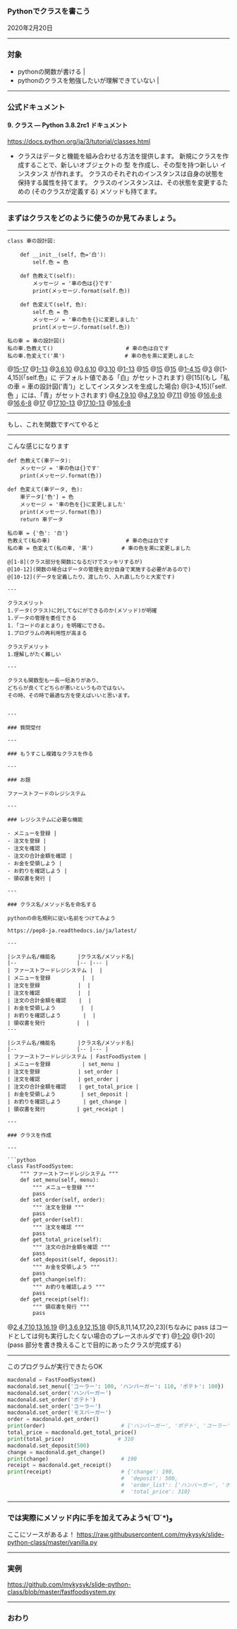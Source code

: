### Pythonでクラスを書こう

2020年2月20日

---

### 対象
- pythonの関数が書ける |
- pythonのクラスを勉強したいが理解できていない |

---

### 公式ドキュメント

#### 9. クラス — Python 3.8.2rc1 ドキュメント

https://docs.python.org/ja/3/tutorial/classes.html

- クラスはデータと機能を組み合わせる方法を提供します。 
新規にクラスを作成することで、新しいオブジェクトの 型 を作成し、その型を持つ新しい インスタンス が作れます。 
クラスのそれぞれのインスタンスは自身の状態を保持する属性を持てます。 
クラスのインスタンスは、その状態を変更するための (そのクラスが定義する) メソッドも持てます。

---

### まずはクラスをどのように使うのか見てみましょう。

---

```
class 車の設計図:

    def __init__(self, 色='白'):
        self.色 = 色

    def 色教えて(self):
        メッセージ = '車の色は{}です'
        print(メッセージ.format(self.色))

    def 色変えて(self, 色):
        self.色 = 色
        メッセージ = '車の色を{}に変更しました'
        print(メッセージ.format(self.色))

私の車 = 車の設計図()
私の車.色教えて()                       # 車の色は白です
私の車.色変えて('黒')                   # 車の色を黒に変更しました
```

@[15-17](こちらがクラスを使う側で)
@[1-13](こちらがクラスそのものにあたります)
@[3,6,10](クラスには「def」から始まる関数のようながあります)
@[3,6,10](これはメソッドと呼ばれ第一引数には必ず「self」を記述されています)
@[3,10](メソッドに引数が必要な場合、第二引数以降に明記します)
@[1-13](ではトレースしながら挙動を確認してみます)
@[15](まず「車の設計図」を元に「私の車」を作成します)
@[15](「車の設計図」はクラスと呼ばれ)
@[15](「車の設計図」から生成した「私の車」の実体のことをインスタンスと呼ばれます)
@[1-4,15](クラス側ではインスタンス化されるとき)
@[3](特殊メソッドである「\_\_init\_\_」が定義されているとそのメソッドが実行され)
@[1-4,15](「self.色」に デフォルト値である「白」がセットされます)
@[15](もし「私の車 = 車の設計図('青')」としてインスタンスを生成した場合)
@[3-4,15](「self.色 」には、「青」がセットされます)
@[4,7,9,10](頭に「self.」がついた変数はインスタンス変数と呼ばれ)
@[4,7,9,10](クラス内で共通利用する変数になります)
@[7,11](「self.」がつかない変数の場合、スコープはそのメソッド内のみとなります)
@[16](「私の車.色教えて()」を使うと)
@[16,6-8](クラス側では「self.色」が文字列加工され)
@[16,6-8](車の色は白です」と出力します)
@[17](「私の車.色変えて('黒')」を使うと)
@[17,10-13](「self.色」に「黒」がセットされ)
@[17,10-13](「self.色」が文字列加工され)
@[16,6-8](「車の色を黒に変更しました」と出力します)

---

もし、これを関数ですべてやると

---

こんな感じになります

```
def 色教えて(車データ):
    メッセージ = '車の色は{}です'
    print(メッセージ.format(色))

def 色変えて(車データ, 色):
    車データ['色'] = 色
    メッセージ = '車の色を{}に変更しました'
    print(メッセージ.format(色))
    return 車データ

私の車 = {'色': '白'}
色教えて(私の車)                        # 車の色は白です
私の車 = 色変えて(私の車, '黒')         # 車の色を黒に変更しました

@[1-8](クラス部分を関数になるだけでスッキリするが)
@[10-12](関数の場合はデータの管理を自分自身で実施する必要があるので)
@[10-12](データを定義したり、渡したり、入れ直したりと大変です)

---

クラスメリット
1.データ(クラス)に対してなにができるのか(メソッド)が明確
1.データの管理を委任できる
1.「コードのまとまり」を明確にできる。
1.プログラムの再利用性が高まる

クラスデメリット
1.理解しがたく難しい

---

クラスも関数型も一長一短ありがあり、
どちらが良くてどちらが悪いというものではない。
その時、その時で最適な方を使えばいいと思います。


---

### 質問受付

---

### もうすこし複雑なクラスを作る

---

### お題

ファーストフードのレジシステム

---

### レジシステムに必要な機能

- メニューを登録 |
- 注文を登録 |
- 注文を確認 |
- 注文の合計金額を確認 |
- お金を受領しよう |
- お釣りを確認しよう |
- 領収書を発行 |

---

### クラス名/メソッド名を命名する

pythonの命名規則に従い名前をつけてみよう

https://pep8-ja.readthedocs.io/ja/latest/

---

|システム名/機能名       |クラス名/メソッド名|
|--                   |-- |--- |
| ファーストフードレジシステム |  | 
| メニューを登録          |  |
| 注文を登録            |  |
| 注文を確認            |  |
| 注文の合計金額を確認    |  |
| お金を受領しよう        |  |
| お釣りを確認しよう       |  |
| 領収書を発行          |  |
---

|システム名/機能名       |クラス名/メソッド名|
|--                   |-- |--- |
| ファーストフードレジシステム | FastFoodSystem | 
| メニューを登録          | set_menu |
| 注文を登録            | set_order |
| 注文を確認            | get_order |
| 注文の合計金額を確認    | get_total_price |
| お金を受領しよう        | set_deposit |
| お釣りを確認しよう       | get_change |
| 領収書を発行          | get_receipt |

---

### クラスを作成

---

```python
class FastFoodSystem:
    """ ファーストフードレジシステム """
    def set_menu(self, menu):
        """ メニューを登録 """
        pass
    def set_order(self, order):
        """ 注文を登録 """
        pass
    def get_order(self):
        """ 注文を確認 """
        pass
    def get_total_price(self):
        """ 注文の合計金額を確認 """
        pass
    def set_deposit(self, deposit):
        """ お金を受領しよう """
        pass
    def get_change(self):
        """ お釣りを確認しよう """
        pass
    def get_receipt(self):
        """ 領収書を発行 """
        pass
```
@[2,4,7,10,13,16,19](機能名はコメントに利用)
@[1,3,6,9,12,15,18](クラス名とメソッドを設置)
@[5,8,11,14,17,20,23](ちなみに pass はコードとしては何も実行したくない場合のプレースホルダです)
@[1-20](これだけでなにもしないクラスが完成)
@[1-20](pass 部分を書き換えることで目的にあったクラスが完成する)

---

このプログラムが実行できたらOK

```python
macdonald = FastFoodSystem()
macdonald.set_menu({'コーラー': 100, 'ハンバーガー': 110, 'ポテト': 100})
macdonald.set_order('ハンバーガー')
macdonald.set_order('ポテト')
macdonald.set_order('コーラー')
macdonald.set_order('モスバーガー')
order = macdonald.get_order()
print(order)                        # ['ハンバーガー', 'ポテト', 'コーラー']
total_price = macdonald.get_total_price()
print(total_price)                 # 310
macdonald.set_deposit(500)
change = macdonald.get_change()
print(change)                       # 190
receipt = macdonald.get_receipt()
print(receipt)                      # {'change': 190,
                                    #  'deposit': 500,
                                    #  'order_list': ['ハンバーガー', 'ポテト', 'コーラー'],
                                    #  'total_price': 310}
```

---

### では実際にメソッド内に手を加えてみよう٩(ˊᗜˋ*)و 

ここにソースがあるよ！
https://raw.githubusercontent.com/mykysyk/slide-python-class/master/vanilla.py 

---

### 実例

https://github.com/mykysyk/slide-python-class/blob/master/fastfoodsystem.py

---

### おわり
